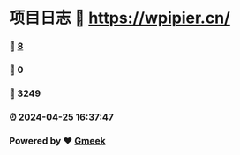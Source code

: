 # 项目日志 :link: https://wpipier.cn/ 
### :page_facing_up: [8](https://wpipier.cn//tag.html) 
### :speech_balloon: 0 
### :hibiscus: 3249 
### :alarm_clock: 2024-04-25 16:37:47 
### Powered by :heart: [Gmeek](https://github.com/Meekdai/Gmeek)
